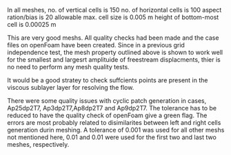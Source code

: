 In all meshes, no. of vertical cells is 150
               no. of horizontal cells is 100
               aspect ration/bias is 20
               allowable max. cell size is 0.005 m
               height of bottom-most cell is 0.00025 m

This are very good meshs. All quality checks had been made and the case files on openFoam have been created. Since in a previous grid independence test, the mesh property outlined above is shown to work well for the smallest and largesrt amplituide of freestream displacments, thier is no need to perform any mesh quality tests.  

It would be a good stratey to check suffcients points are present in the viscous sublayer layer for resolving the flow. 

There were some quality issues with cyclic patch generation in cases, Ap25dp2T7, Ap3dp2T7,Ap8dp2T7 and Ap9dp2T7. The tolerance has to be  reduced to have the quality check of openFoam give a green flag. The errors are most probably related to disimilarites between left and right cells generation durin meshing. A tolerance of 0.001 was used for all other meshs not mentioned here, 0.01 and 0.01 were used for the first two and last two meshes, respectively. 
